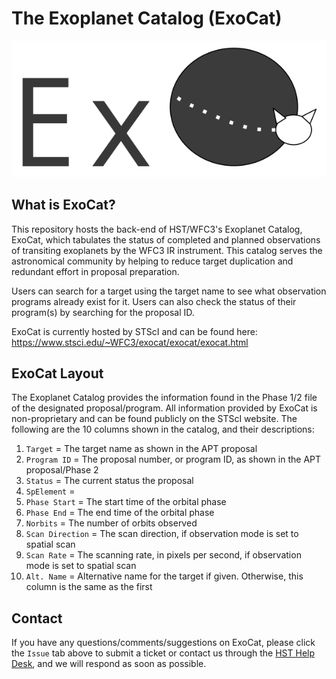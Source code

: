 # The Exoplanet Catalog (ExoCat)


![alt text](https://github.com/spacetelescope/exocat/blob/master/exocat/exocat-logo-2.png)

## What is ExoCat?
This repository hosts the back-end of HST/WFC3's Exoplanet Catalog, ExoCat, which tabulates the status of completed and planned observations of transiting exoplanets by the WFC3 IR instrument. This catalog serves the astronomical community by helping to reduce target duplication and redundant effort in proposal preparation.

Users can search for a target using the target name to see what observation programs already exist for it. Users can also check the status of their program(s) by searching for the proposal ID. 

ExoCat is currently hosted by STScI and can be found here: https://www.stsci.edu/~WFC3/exocat/exocat/exocat.html

## ExoCat Layout

The Exoplanet Catalog provides the information found in the Phase 1/2 file of the designated proposal/program. All information provided by ExoCat is non-proprietary and can be found publicly on the STScI website. The following are the 10 columns shown in the catalog, and their descriptions:
1. `Target`	= The target name as shown in the APT proposal
2. `Program ID`	= The proposal number, or program ID, as shown in the APT proposal/Phase 2
3. `Status`	= The current status the proposal
4. `SpElement` =
5. `Phase Start`	= The start time of the orbital phase
6. `Phase End`	= The end time of the orbital phase
7. `Norbits`	= The number of orbits observed
8. `Scan Direction`	= The scan direction, if observation mode is set to spatial scan
9. `Scan Rate`	= The scanning rate, in pixels per second, if observation mode is set to spatial scan
10. `Alt. Name` = Alternative name for the target if given. Otherwise, this column is the same as the first

## Contact
If you have any questions/comments/suggestions on ExoCat, please click the `Issue` tab above to submit a ticket or contact us through the <a href="https://www.stsci.edu/contents/news/wfc3-stans/wfc3-stan-issue-34-january">HST Help Desk</a>, and we will respond as soon as possible. 
